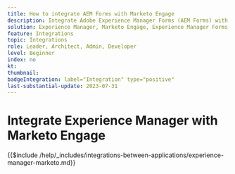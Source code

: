```yaml
---
title: How to integrate AEM Forms with Marketo Engage
description: Integrate Adobe Experience Manager Forms (AEM Forms) with Marketo Engage streamline lead generation.
solution: Experience Manager, Marketo Engage, Experience Manager Forms
feature: Integrations
topic: Integrations
role: Leader, Architect, Admin, Developer
level: Beginner
index: no
kt:
thumbnail:
badgeIntegration: label="Integration" type="positive"
last-substantial-update: 2023-07-31
---
```


# Integrate Experience Manager with Marketo Engage

{{$include /help/_includes/integrations-between-applications/experience-manager-marketo.md}}
